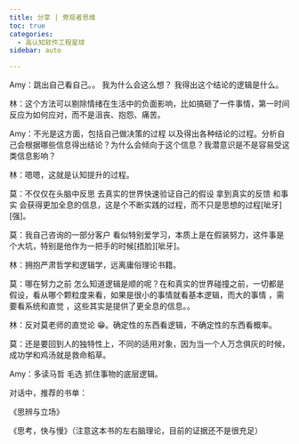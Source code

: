 ```yaml
---
title: 分享 | 旁观者思维
toc: true
categories: 
  - 高认知软件工程星球
sidebar: auto

---
```


Amy：跳出自己看自己。。 我为什么会这么想？ 我得出这个结论的逻辑是什么。

林：这个方法可以剔除情绪在生活中的负面影响，比如搞砸了一件事情，第一时间反应为如何应对，而不是沮丧、抱怨、痛苦。

Amy：不光是这方面，包括自己做决策的过程 以及得出各种结论的过程。分析自己会根据哪些信息得出结论？为什么会倾向于这个信息？我潜意识是不是容易受这类信息影响？

林：嗯嗯，这就是认知提升的过程。

莫：不仅仅在头脑中反思 去真实的世界快速验证自己的假设 拿到真实的反馈 和事实 会获得更加全息的信息，这是个不断实践的过程，而不只是思想的过程[呲牙][强]。

莫：我自己咨询的一部分客户 看似特别爱学习，本质上是在假装努力，这件事是个大坑，特别是他作为一把手的时候[捂脸][呲牙]。

林：拥抱严肃哲学和逻辑学，远离庸俗理论书籍。

莫：哪在努力之前 怎么知道逻辑是顺的呢？在和真实的世界碰撞之前，一切都是假设，看从哪个颗粒度来看，如果是很小的事情就看基本逻辑，而大的事情  ，需要看系统和直觉 ，这些其实是提供了更全息的信息。。

林：反对莫老师的直觉论 😁。确定性的东西看逻辑，不确定性的东西看概率。

莫：还是要回到人的独特性上，不同的适用对象，因为当一个人万念俱灰的时候，成功学和鸡汤就是救命稻草。

Amy：多读马哲 毛选 抓住事物的底层逻辑。

对话中，推荐的书单：

《思辨与立场》

《思考，快与慢》（注意这本书的左右脑理论，目前的证据还不是很充足）

